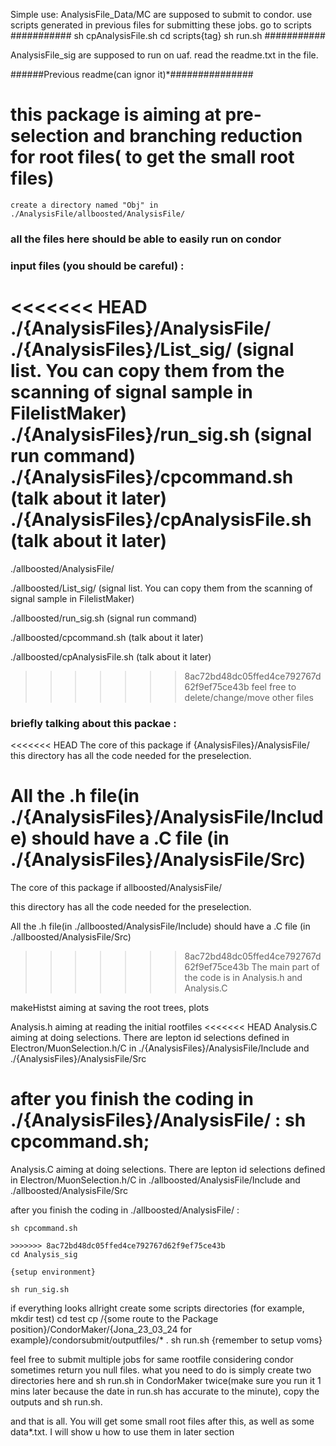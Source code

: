 Simple use:
AnalysisFile_Data/MC are supposed to submit to condor. use scripts generated in previous files for submitting these jobs.
go to scripts
###########
sh cpAnalysisFile.sh
cd scripts{tag}
sh run.sh
###########

AnalysisFile_sig are supposed to run on uaf.
read the readme.txt in the file.




######Previous readme(can ignor it)*###############




# this package is aiming at pre-selection and branching reduction for root files( to get the small root files)

```create a directory named "Obj" in ./AnalysisFile/allboosted/AnalysisFile/```

### all the files here should be able to easily run on condor

### input files (you should be careful) : 
<<<<<<< HEAD
./{AnalysisFiles}/AnalysisFile/
./{AnalysisFiles}/List_sig/ (signal list. You can copy them from the scanning of signal sample in FilelistMaker)
./{AnalysisFiles}/run_sig.sh (signal run command)
./{AnalysisFiles}/cpcommand.sh (talk about it later)
./{AnalysisFiles}/cpAnalysisFile.sh (talk about it later)
=======
./allboosted/AnalysisFile/

./allboosted/List_sig/ (signal list. You can copy them from the scanning of signal sample in FilelistMaker)

./allboosted/run_sig.sh (signal run command)

./allboosted/cpcommand.sh (talk about it later)

./allboosted/cpAnalysisFile.sh (talk about it later)

>>>>>>> 8ac72bd48dc05ffed4ce792767d62f9ef75ce43b
feel free to delete/change/move other files

### briefly talking about this packae : 

<<<<<<< HEAD
The core of this package if {AnalysisFiles}/AnalysisFile/
this directory has all the code needed for the preselection.

All the .h file(in ./{AnalysisFiles}/AnalysisFile/Include) should have a .C file (in ./{AnalysisFiles}/AnalysisFile/Src)
=======
The core of this package if allboosted/AnalysisFile/

this directory has all the code needed for the preselection.

All the .h file(in ./allboosted/AnalysisFile/Include) should have a .C file (in ./allboosted/AnalysisFile/Src)

>>>>>>> 8ac72bd48dc05ffed4ce792767d62f9ef75ce43b
The main part of the code is in Analysis.h and Analysis.C

makeHistst aiming at saving the root trees, plots

Analysis.h aiming at reading the initial rootfiles
<<<<<<< HEAD
Analysis.C aiming at doing selections. There are lepton id selections defined in Electron/MuonSelection.h/C in ./{AnalysisFiles}/AnalysisFile/Include and ./{AnalysisFiles}/AnalysisFile/Src


after you finish the coding in ./{AnalysisFiles}/AnalysisFile/ : 
sh cpcommand.sh;
=======

Analysis.C aiming at doing selections. There are lepton id selections defined in Electron/MuonSelection.h/C in ./allboosted/AnalysisFile/Include and ./allboosted/AnalysisFile/Src


after you finish the coding in ./allboosted/AnalysisFile/ : 
```
sh cpcommand.sh

>>>>>>> 8ac72bd48dc05ffed4ce792767d62f9ef75ce43b
cd Analysis_sig

{setup environment}

sh run_sig.sh
```

if everything looks allright
create some scripts directories (for example, mkdir test)
cd test
cp /{some route to the Package position}/CondorMaker/{Jona_23_03_24 for example}/condorsubmit/outputfiles/* .
sh run.sh {remember to setup voms}

feel free to submit multiple jobs for same rootfile considering condor sometimes return you null files. what you need to do is simply create two directories here and sh run.sh in CondorMaker twice(make sure you run it 1 mins later because the date in run.sh has accurate to the minute), copy the outputs and sh run.sh.

and that is all. You will get some small root files after this, as well as some data*.txt. I will show u how to use them in later section
